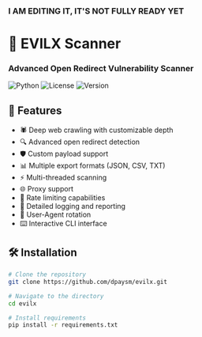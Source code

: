 ### I AM EDITING IT, IT'S NOT FULLY READY YET

# 🎯 EVILX Scanner
### Advanced Open Redirect Vulnerability Scanner

![Python](https://img.shields.io/badge/Python-3.8%2B-blue)
![License](https://img.shields.io/badge/License-MIT-green)
![Version](https://img.shields.io/badge/Version-1.0-red)



## 🚀 Features

- 🕷️ Deep web crawling with customizable depth
- 🔍 Advanced open redirect detection
- 🛡️ Custom payload support
- 📊 Multiple export formats (JSON, CSV, TXT)
- ⚡ Multi-threaded scanning
- 🌐 Proxy support
- 🔄 Rate limiting capabilities
- 📝 Detailed logging and reporting
- 🎯 User-Agent rotation
- ⌨️ Interactive CLI interface

## 🛠️ Installation

```bash
# Clone the repository
git clone https://github.com/dpaysm/evilx.git

# Navigate to the directory
cd evilx

# Install requirements
pip install -r requirements.txt
